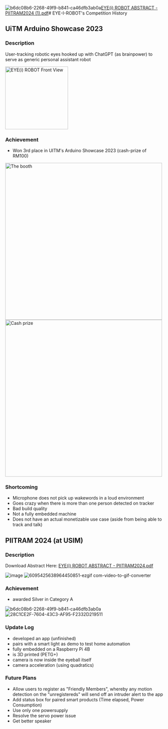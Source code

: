 ![b6dc08b6-2268-49f9-b841-ca46dfb3ab0a](https://github.com/sxfrul/EYE-I-ROBOT/assets/44408869/acf9c1e6-5475-424f-a133-0f9073220cca)[EYE(i) ROBOT ABSTRACT - PIITRAM2024 (1).pdf](https://github.com/sxfrul/EYE-I-ROBOT/files/14393277/EYE.i.ROBOT.ABSTRACT.-.PIITRAM2024.1.pdf)# EYE-I-ROBOT's Competition History

## UiTM Arduino Showcase 2023

### Description
User-tracking robotic eyes hooked up with ChatGPT (as brainpower) to serve as generic personal assistant robot

<img width="200" alt="EYE(i) ROBOT Front View" src="https://github.com/sxfrul/EYE-I-ROBOT/assets/44408869/d1129880-a669-4e4d-9dc2-bc0b882b5f18">

### Achievement
- Won 3rd place in UITM's Arduino Showcase 2023 (cash-prize of RM100)

<img alt="The booth" src="https://github.com/sxfrul/EYE-I-ROBOT/assets/44408869/4cb538b7-96b2-477a-8499-15483191adfd" width="500" height="auto">
<img alt="Cash prize" src="https://github.com/sxfrul/EYE-I-ROBOT/assets/44408869/0d9d6518-53f1-4785-84a0-59b091373b7d" width=500">

### Shortcoming
- Microphone does not pick up wakewords in a loud environment
- Goes crazy when there is more than one person detected on tracker
- Bad build quality
- Not a fully embedded machine
- Does not have an actual monetizable use case (aside from being able to track and talk)

## PIITRAM 2024 (at USIM)

### Description
Download Abstract Here:
[EYE(i) ROBOT ABSTRACT - PIITRAM2024.pdf](https://github.com/sxfrul/EYE-I-ROBOT/files/14393279/EYE.i.ROBOT.ABSTRACT.-.PIITRAM2024.1.pdf)

![image](https://github.com/sxfrul/EYE-I-ROBOT/assets/44408869/f0701f14-698f-42ee-aa6d-6483e16673dd)
![6095425638964450851-ezgif com-video-to-gif-converter](https://github.com/sxfrul/EYE-I-ROBOT/assets/44408869/d7a42cb5-03e3-43d8-a0ee-2665e0a20a9e)

### Achievement
- awarded Silver in Category A

![b6dc08b6-2268-49f9-b841-ca46dfb3ab0a](https://github.com/sxfrul/EYE-I-ROBOT/assets/44408869/9ad52ce4-22c5-477f-9243-ce44b71af981)
![28C1CE2F-7604-43C3-AF95-F2332D219511](https://github.com/sxfrul/EYE-I-ROBOT/assets/44408869/eed71928-54a6-41f3-9a02-facc9cd098de)

### Update Log
- developed an app (unfinished)
- pairs with a smart light as demo to test home automation
- fully embedded on a Raspberry Pi 4B
- is 3D printed (PETG+)
- camera is now inside the eyeball itself
- camera acceleration (using quadratics)

### Future Plans
- Allow users to register as "Friendly Members", whereby any motion detection on the "unregistereds" will send off an intruder alert to the app
- Add status box for paired smart products (Time elapsed, Power Consumption)
- Use only one powersupply
- Resolve the servo power issue
- Get better speaker



